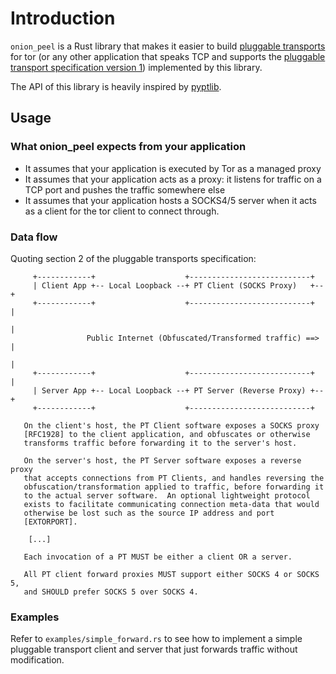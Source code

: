 # Introduction

`onion_peel` is a Rust library that makes it easier to build [pluggable transports](https://trac.torproject.org/projects/tor/wiki/doc/PluggableTransports) for tor (or any other application that speaks TCP and supports the [pluggable transport specification version 1](https://gitweb.torproject.org/torspec.git/tree/pt-spec.txt)) implemented by this library.

The API of this library is heavily inspired by [pyptlib](https://git.torproject.org/pluggable-transports/pyptlib.git).

## Usage

### What onion_peel expects from your application

* It assumes that your application is executed by Tor as a managed proxy
* It assumes that your application acts as a proxy: it listens for traffic on a TCP port and pushes the traffic somewhere else
* It assumes that your application hosts a SOCKS4/5 server when it acts as a client for the tor client to connect through.

### Data flow

Quoting section 2 of the pluggable transports specification:

```
     +------------+                    +---------------------------+
     | Client App +-- Local Loopback --+ PT Client (SOCKS Proxy)   +--+
     +------------+                    +---------------------------+  |
                                                                      |
                 Public Internet (Obfuscated/Transformed traffic) ==> |
                                                                      |
     +------------+                    +---------------------------+  |
     | Server App +-- Local Loopback --+ PT Server (Reverse Proxy) +--+
     +------------+                    +---------------------------+

   On the client's host, the PT Client software exposes a SOCKS proxy
   [RFC1928] to the client application, and obfuscates or otherwise
   transforms traffic before forwarding it to the server's host.

   On the server's host, the PT Server software exposes a reverse proxy
   that accepts connections from PT Clients, and handles reversing the
   obfuscation/transformation applied to traffic, before forwarding it
   to the actual server software.  An optional lightweight protocol
   exists to facilitate communicating connection meta-data that would
   otherwise be lost such as the source IP address and port
   [EXTORPORT].

    [...]

   Each invocation of a PT MUST be either a client OR a server.

   All PT client forward proxies MUST support either SOCKS 4 or SOCKS 5,
   and SHOULD prefer SOCKS 5 over SOCKS 4.
```

### Examples

Refer to `examples/simple_forward.rs` to see how to implement a simple pluggable transport client and server that just forwards traffic without modification.